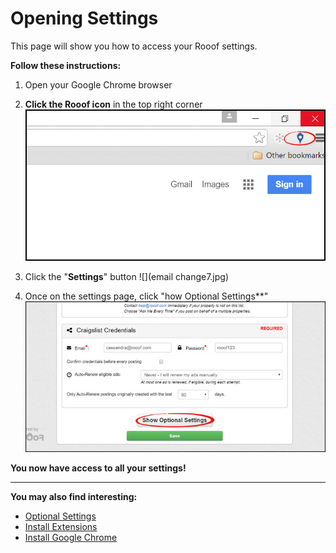 # Opening Settings

This page will show you how to access your Rooof settings.

**Follow these instructions:**
1. Open your Google Chrome browser
2. **Click the Rooof icon** in the top right corner
![](chrome2.jpg)

3. Click the "**Settings**" button
![](email change7.jpg)

4. Once on the settings page, click "how Optional Settings**"
![](photos2.jpg)

**You now have access to all your settings!**

---
**You may also find interesting:**
- [Optional Settings](http://docs.rooof.com/rooof_optional_settings.html)
- [Install Extensions](http://docs.rooof.com/installchrome_extension_md.html)
- [Install Google Chrome](http://docs.rooof.com/installing_google_chrome.html)